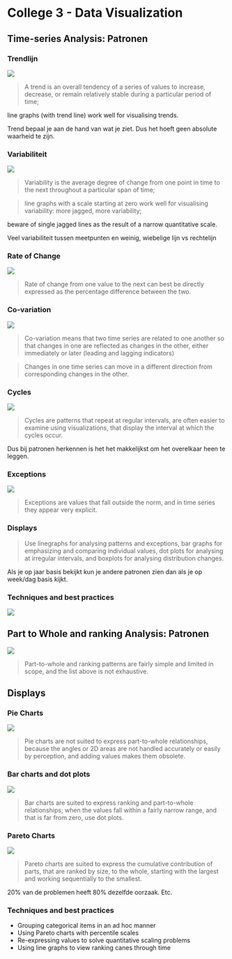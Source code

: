 # College 3 - Data Visualization

## Time-series Analysis: Patronen

### Trendlijn 

![](files/28.png)

> A trend is an overall tendency of a series of values to increase, decrease, or remain relatively stable during a particular period of time; 

line graphs (with trend line) work well for visualising trends. 

Trend bepaal je aan de hand van wat je ziet. Dus het hoeft geen absolute waarheid te zijn. 

### Variabiliteit 

![](files/29.png)

> Variability is the average degree of change from one point in time to the next throughout a particular span of time; 

> line graphs with a scale starting at zero work well for visualising variability: more jagged, more variability;

beware of single jagged lines as the result of a narrow quantitative scale.

Veel variabiliteit tussen meetpunten en weinig, wiebelige lijn vs rechtelijn 

### Rate of Change 

![](files/30.png)

> Rate of change from one value to the next can best be directly expressed as the percentage difference between the two. 

### Co-variation 

![](files/31.png)

> Co-variation means that two time series are related to one another so that changes in one are reflected as changes in the other, either immediately or later (leading and lagging indicators) 

> Changes in one time series can move in a different direction from corresponding changes in the other. 

### Cycles 

![](files/32.png)

> Cycles are patterns that repeat at regular intervals, are often easier to examine using visualizations, that display the interval at which the cycles occur. 

Dus bij patronen herkennen is het het makkelijkst om het overelkaar heen te leggen. 

### Exceptions

![](files/33.png)

> Exceptions are values that fall outside the norm, and in time series they appear very explicit.

### Displays

> Use linegraphs for analysing patterns and exceptions, bar graphs for emphasizing and comparing individual values, dot plots for analysing at irregular intervals, and boxplots for analysing distribution changes. 

Als je op jaar basis bekijkt kun je andere patronen zien dan als je op week/dag basis kijkt. 

### Techniques and best practices

![](files/35.png)

## Part to Whole and ranking  Analysis: Patronen

![](files/34.png)

> Part-to-whole and ranking patterns are fairly simple and limited in scope, and the list above is not exhaustive.

## Displays

### Pie Charts

![](files/36.png)

> Pie charts are not suited to express part-to-whole relationships, because the angles or 2D areas are not handled accurately or easily by perception, and adding values makes them obsolete.

### Bar charts and dot plots

![](files/38.png)

> Bar charts are suited to express ranking and part-to-whole relationships; when the values fall within a fairly narrow range, and that is far from zero, use dot plots.

### Pareto Charts 

![](files/37.png)

> Pareto charts are suited to express the cumulative contribution of parts, that are ranked by size, to the whole, starting with the largest and working sequentially to the smallest.

20% van de problemen heeft 80% dezelfde oorzaak. Etc. 

### Techniques and best practices

* Grouping categorical items in an ad hoc manner
* Using Pareto charts with percentile scales
* Re-expressing values to solve quantitative scaling problems
* Using line graphs to view ranking canes through time
